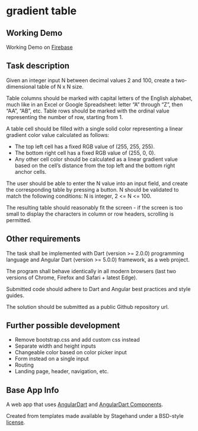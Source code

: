 # gradient table

## Working Demo

Working Demo on [Firebase](https://gradient-table-255.web.app/)

## Task description

Given an integer input N between decimal values 2 and 100, create a two-dimensional table of N x N size. 

Table columns should be marked with capital letters of the English alphabet, much like in an Excel or Google Spreadsheet: letter “A” through “Z”, then “AA”, “AB”, etc. Table rows should be marked with the ordinal value representing the number of row, starting from 1.

A table cell should be filled with a single solid color representing a linear gradient color value calculated as follows:

* The top left cell has a fixed RGB value of (255, 255, 255).
* The bottom right cell has a fixed RGB value of (255, 0, 0).
* Any other cell color should be calculated as a linear gradient value based on the cell’s distance from the top left and the bottom right anchor cells.

The user should be able to enter the N value into an input field, and create the corresponding table by pressing a button. N should be validated to match the following conditions: N is integer, 2 <= N <= 100.

The resulting table should reasonably fit the screen - if the screen is too small to display the characters in column or row headers, scrolling is permitted. 

## Other requirements

The task shall be implemented with Dart (version >= 2.0.0) programming language and Angular Dart (version >= 5.0.0) framework, as a web project. 

The program shall behave identically in all modern browsers (last two versions of Chrome, Firefox and Safari + latest Edge).

Submitted code should adhere to Dart and Angular best practices and style guides.

The solution should be submitted as a public Github repository url.

## Further possible development

* Remove bootstrap.css and add custom css instead
* Separate width and height inputs
* Changeable color based on color picker input
* Form instead on a single input
* Routing
* Landing page, header, navigation, etc.


## Base App Info

A web app that uses [AngularDart](https://angulardart.dev) and
[AngularDart Components](https://angulardart.dev/components).

Created from templates made available by Stagehand under a BSD-style
[license](https://github.com/dart-lang/stagehand/blob/master/LICENSE).
